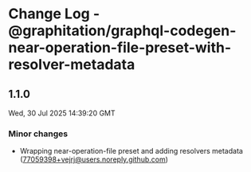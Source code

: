 # Change Log - @graphitation/graphql-codegen-near-operation-file-preset-with-resolver-metadata

<!-- This log was last generated on Wed, 30 Jul 2025 14:39:20 GMT and should not be manually modified. -->

<!-- Start content -->

## 1.1.0

Wed, 30 Jul 2025 14:39:20 GMT

### Minor changes

- Wrapping near-operation-file preset and adding resolvers metadata (77059398+vejrj@users.noreply.github.com)
